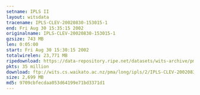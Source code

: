 ```yaml
---
setname: IPLS II
layout: witsdata
tracename: IPLS-CLEV-20020830-153015-1
end: Fri Aug 30 15:35:15 2002
originalname: IPLS-CLEV-20020830-153015-1
gzsize: 743 MB
len: 0:05:00
start: Fri Aug 30 15:30:15 2002
totalwirelen: 23,771 MB
ripedownload: https://data-repository.ripe.net/datasets/wits-archive/pma/long/ipls/2/IPLS-CLEV-20020830-153015-1.gz
pkts: 35 million
download: ftp://wits.cs.waikato.ac.nz/pma/long/ipls/2/IPLS-CLEV-20020830-153015-1.gz
size: 2,699 MB
md5: 9709cbfecdaa053d64199e71bd3371d1
---
```

